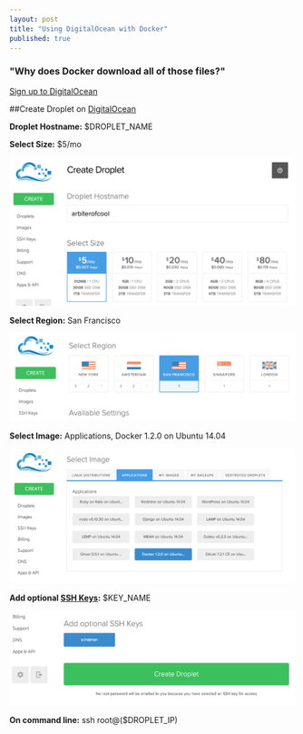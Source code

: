 ```yaml
---
layout: post
title: "Using DigitalOcean with Docker"
published: true
---
```


### "Why does Docker download all of those files?"

[Sign up to DigitalOcean](https://www.digitalocean.com/?refcode=b83d4ac48a52)


##Create Droplet on [DigitalOcean](https://cloud.digitalocean.com/)


**Droplet Hostname:**
$DROPLET_NAME

**Select Size:**
$5/mo

![Create Droplet](/images/do-create-droplet.png)



**Select Region:**
San Francisco

![Select Region](/images/do-select-region.png)



**Select Image:**
Applications, Docker 1.2.0 on Ubuntu 14.04



![Select App](/images/do-select-app.png)

**Add optional [SSH Keys](https://cloud.digitalocean.com/ssh_keys):**
$KEY_NAME

![Last Step](/images/do-last-step.png)

**On command line:** 
ssh root@($DROPLET_IP)
